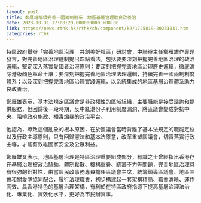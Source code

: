 ```yaml
---
layout: post
title: 鄭雁雄稱續完善一國兩制體系　地區基層治理助良政善治
date: 2023-10-31 17:08:29.000000000 +08:00
link: https://news.rthk.hk/rthk/ch/component/k2/1725819-20231031.htm
categories: rthk
---
```


特區政府舉辦「完善地區治理　共創美好社區」研討會，中聯辦主任鄭雁雄作專題發言，對完善地區治理體制提出四點看法，包括要要深刻把握完善地區治理的政治邏輯，堅定深入落實愛國者治港原則；要深刻把握完善地區治理歷史邏輯，徹底清除港版顏色革命土壤；要深刻把握完善地區治理法理邏輯，持續完善一國兩制制度體系；以及深刻把握完善地區治理實踐邏輯，以系統集成的地區基層治理體系助力良政善治。

鄭雁雄表示，基本法規定區議會是非政權性的區域組織，主要職能是接受諮詢和提供服務，但回歸後一段時期，反中亂港份子利用制度漏洞，將區議會變成對抗中央、阻撓政府施政、播毒煽暴的政治平台。

他認為，導致這個亂象的根本原因，在於區議會當時背離了基本法規定的職能定位以及行政主導原則，只有回歸憲法和基本法原意，改革重塑區議會，切實落實行政主導，才能有效維國家安全及公眾利益。

鄭雁雄又表示，地區基層治理是特區治理重要組成部分，有識之士曾經指出香港存在基層治理被政治騎劫，體制鬆散、機構重疊、統籌不力等問題，完善地區治理具有很強的針對性，由當區民政事務專員擔任區議會主席，統籌領導區議會、地區三會和關愛隊協同配合，履行法理職責，初步構建起一套架構精簡、職責清晰、運作高效、具香港特色的基層治理架構，有利於在特區政府指導下提高基層治理法治化、專業化、實效化水平，更好為市民辦實事。
